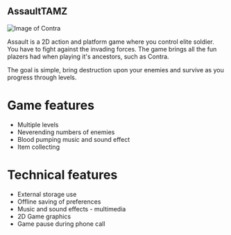 ## AssaultTAMZ
![Image of Contra](https://static.getjar.com/ss/0c/863522_2.jpg)

Assault is a 2D action and platform game where you control elite soldier. 
You have to fight against the invading forces. The game brings all the fun plazers had when playing it's ancestors, such as Contra.

The goal is simple, bring destruction upon your enemies and survive as you progress through levels.

# Game features
* Multiple levels
* Neverending numbers of enemies
* Blood pumping music and sound effect
* Item collecting

# Technical features
* External storage use
* Offline saving of preferences
* Music and sound effects - multimedia
* 2D Game graphics
* Game pause during phone call
